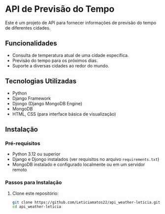 # API de Previsão do Tempo

Este é um projeto de API para fornecer informações de previsão do tempo de diferentes cidades.

## Funcionalidades

- Consulta de temperatura atual de uma cidade específica.
- Previsão do tempo para os próximos dias.
- Suporte a diversas cidades ao redor do mundo.

## Tecnologias Utilizadas

- Python
- Django Framework
- Djongo (Django MongoDB Engine)
- MongoDB
- HTML, CSS (para interface básica de visualização)

## Instalação

### Pré-requisitos

- Python 3.12 ou superior
- Django e Djongo instalados (ver requisitos no arquivo `requirements.txt`)
- MongoDB instalado e configurado localmente ou em um servidor remoto

### Passos para Instalação

1. Clone este repositório:

   ```bash
   git clone https://github.com/Leticiamatos22/api_weather-leticia.git
   cd api_weather-leticia
